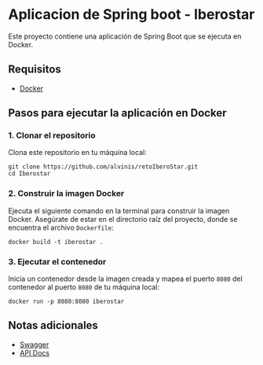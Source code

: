 # Aplicacion de Spring boot - Iberostar

Este proyecto contiene una aplicación de Spring Boot que se ejecuta en Docker.

## Requisitos

- [Docker](https://www.docker.com/products/docker-desktop)
## Pasos para ejecutar la aplicación en Docker 

### 1. Clonar el repositorio

Clona este repositorio en tu máquina local:

 ```
 git clone https://github.com/alvinis/retoIberoStar.git
 cd Iberostar
 ```

### 2. Construir la imagen Docker

Ejecuta el siguiente comando en la terminal para construir la imagen Docker. Asegúrate de estar en el directorio raíz del proyecto, donde se encuentra el archivo `Dockerfile`:

```
docker build -t iberostar .
```
### 3. Ejecutar el contenedor

Inicia un contenedor desde la imagen creada y mapea el puerto `8080` del contenedor al puerto `8080` de tu máquina local:

```
docker run -p 8080:8080 iberostar
```

## Notas adicionales

- [Swagger](http://localhost:8080/swagger-ui/index.html)
- [API Docs](http://localhost:8080/v3/api-docs)
